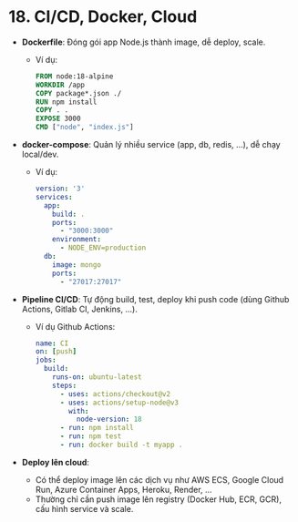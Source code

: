 # 18. CI/CD, Docker, Cloud
- **Dockerfile**: Đóng gói app Node.js thành image, dễ deploy, scale.
  - Ví dụ:
    ```Dockerfile
    FROM node:18-alpine
    WORKDIR /app
    COPY package*.json ./
    RUN npm install
    COPY . .
    EXPOSE 3000
    CMD ["node", "index.js"]
    ```

- **docker-compose**: Quản lý nhiều service (app, db, redis, ...), dễ chạy local/dev.
  - Ví dụ:
    ```yaml
    version: '3'
    services:
      app:
        build: .
        ports:
          - "3000:3000"
        environment:
          - NODE_ENV=production
      db:
        image: mongo
        ports:
          - "27017:27017"
    ```

- **Pipeline CI/CD**: Tự động build, test, deploy khi push code (dùng Github Actions, Gitlab CI, Jenkins, ...).
  - Ví dụ Github Actions:
    ```yaml
    name: CI
    on: [push]
    jobs:
      build:
        runs-on: ubuntu-latest
        steps:
          - uses: actions/checkout@v2
          - uses: actions/setup-node@v3
            with:
              node-version: 18
          - run: npm install
          - run: npm test
          - run: docker build -t myapp .
    ```

- **Deploy lên cloud**:
  - Có thể deploy image lên các dịch vụ như AWS ECS, Google Cloud Run, Azure Container Apps, Heroku, Render, ...
  - Thường chỉ cần push image lên registry (Docker Hub, ECR, GCR), cấu hình service và scale.
